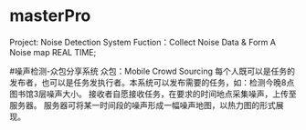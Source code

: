 # masterPro
Project: Noise Detection System
Fuction：Collect Noise Data & Form A Noise map REAL TIME;

#噪声检测-众包分享系统
众包：Mobile Crowd Sourcing
每个人既可以是任务的发布者，也可以是任务发执行者。本系统可以发布需要的任务，如：检测今晚8点图书馆3层噪声大小。
接收者自愿接收任务，在要求的时间地点采集噪声，上传至服务器。
服务器可将某一时间段的噪声形成一幅噪声地图，以热力图的形式展现。
